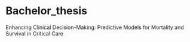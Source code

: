 # Bachelor_thesis
Enhancing Clinical Decision-Making: Predictive Models for Mortality and Survival in Critical Care
